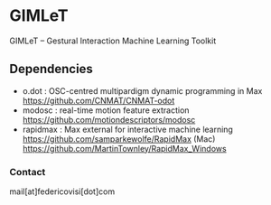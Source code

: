 # GIMLeT
 GIMLeT – Gestural Interaction Machine Learning Toolkit
 
## Dependencies

- o.dot : OSC-centred multipardigm dynamic programming in Max 
  https://github.com/CNMAT/CNMAT-odot 
- modosc : real-time motion feature extraction
  https://github.com/motiondescriptors/modosc 
- rapidmax : Max external for interactive machine learning
  https://github.com/samparkewolfe/RapidMax (Mac)
  https://github.com/MartinTownley/RapidMax_Windows 

### Contact

mail[at]federicovisi[dot]com
